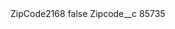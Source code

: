 <?xml version="1.0" encoding="UTF-8"?>
<CustomMetadata xmlns="http://soap.sforce.com/2006/04/metadata" xmlns:xsi="http://www.w3.org/2001/XMLSchema-instance" xmlns:xsd="http://www.w3.org/2001/XMLSchema">
    <label>ZipCode2168</label>
    <protected>false</protected>
    <values>
        <field>Zipcode__c</field>
        <value xsi:type="xsd:string">85735</value>
    </values>
</CustomMetadata>
